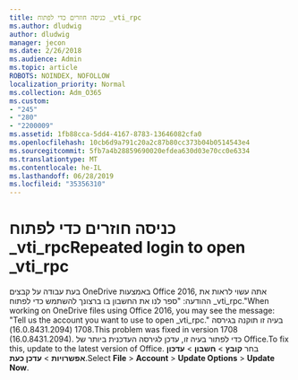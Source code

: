 ```yaml
---
title: כניסה חוזרים כדי לפתוח _vti_rpc
ms.author: dludwig
author: dludwig
manager: jecon
ms.date: 2/26/2018
ms.audience: Admin
ms.topic: article
ROBOTS: NOINDEX, NOFOLLOW
localization_priority: Normal
ms.collection: Adm_O365
ms.custom:
- "245"
- "280"
- "2200009"
ms.assetid: 1fb88cca-5dd4-4167-8783-13646082cfa0
ms.openlocfilehash: 10cb6d9a791c20a2c87b80cc373b04b0514543e4
ms.sourcegitcommit: 5fb7a4b28859690020efdea630d03e70cc0e6334
ms.translationtype: MT
ms.contentlocale: he-IL
ms.lasthandoff: 06/28/2019
ms.locfileid: "35356310"
---
```

# <a name="repeated-login-to-open-vtirpc"></a><span data-ttu-id="e3059-102">כניסה חוזרים כדי לפתוח _vti_rpc</span><span class="sxs-lookup"><span data-stu-id="e3059-102">Repeated login to open _vti_rpc</span></span>

<span data-ttu-id="e3059-103">בעת עבודה על קבצים OneDrive באמצעות Office 2016, אתה עשוי לראות את ההודעה: "ספר לנו את החשבון בו ברצונך להשתמש כדי לפתוח _vti_rpc."</span><span class="sxs-lookup"><span data-stu-id="e3059-103">When working on OneDrive files using Office 2016, you may see the message: "Tell us the account you want to use to open _vti_rpc."</span></span> <span data-ttu-id="e3059-104">בעיה זו תוקנה בגירסה 1708 (16.0.8431.2094).</span><span class="sxs-lookup"><span data-stu-id="e3059-104">This problem was fixed in version 1708 (16.0.8431.2094).</span></span> <span data-ttu-id="e3059-105">כדי לפתור בעיה זו, עדכן לגירסה העדכנית ביותר של Office.</span><span class="sxs-lookup"><span data-stu-id="e3059-105">To fix this, update to the latest version of Office.</span></span> <span data-ttu-id="e3059-106">בחר **קובץ** \> **חשבון** \> **עדכון אפשרויות** \> **עדכן כעת**.</span><span class="sxs-lookup"><span data-stu-id="e3059-106">Select **File** \> **Account** \> **Update Options** \> **Update Now**.</span></span>
  